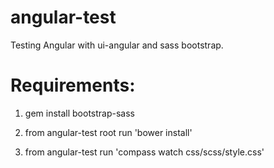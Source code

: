 angular-test
============

Testing Angular with ui-angular and sass bootstrap.

Requirements:
=============
1) gem install bootstrap-sass

2) from angular-test root run 'bower install'

3) from angular-test run 'compass watch css/scss/style.css'